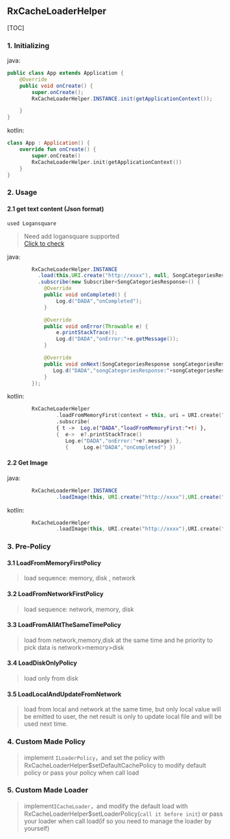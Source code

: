 ## RxCacheLoaderHelper
[TOC]
### 1. Initializing
java:
```java
public class App extends Application {
    @Override
    public void onCreate() {
        super.onCreate();
        RxCacheLoaderHelper.INSTANCE.init(getApplicationContext());

    }
}
```
kotlin:
```kotlin
class App : Application() {
    override fun onCreate() {
        super.onCreate()
        RxCacheLoaderHelper.init(getApplicationContext())
    }
}
```
### 2. Usage
#### 2.1 get text content (Json format)
`used Logansquare`
>Need add logansquare supported<br>
>[Click to check](https://github.com/bluelinelabs/LoganSquare)

java:
```java
        RxCacheLoaderHelper.INSTANCE
          .load(this,URI.create("http://xxxx"), null, SongCategoriesResponse.class,new LoadFromMemoryFirstPolicy())
          .subscribe(new Subscriber<SongCategoriesResponse>() {
            @Override
            public void onCompleted() {
                Log.d("DADA","onCompleted");
            }

            @Override
            public void onError(Throwable e) {
                e.printStackTrace();
                Log.d("DADA","onError:"+e.getMessage());
            }

            @Override
            public void onNext(SongCategoriesResponse songCategoriesResponse) {
               Log.d("DADA","songCategoriesResponse:"+songCategoriesResponse);
            }
        });
```
kotlin:
```kotlin
        RxCacheLoaderHelper
                .loadFromMemoryFirst(context = this, uri = URI.create("http://xxxx"),clazz = SongCategoriesResponse::class.java)
                .subscribe(
                { t ->  Log.e("DADA","loadFromMemoryFirst:"+t) }, 
                {  e->  e?.printStackTrace()
                   Log.e("DADA","onError:"+e?.message) }, 
                   {     Log.e("DADA","onCompleted") })
```
#### 2.2 Get Image
java:
```java
        RxCacheLoaderHelper.INSTANCE
                .loadImage(this, URI.create("http://xxxx"),URI.create("file:///sdcard/xxxxx"), imageView,R.drawable.defualt_icon);
```
kotlin:
```kotlin
        RxCacheLoaderHelper
                .loadImage(this, URI.create("http://xxxx"),URI.create("assets:///xxxx"), imageView,R.drawable.defualt_icon)
```
### 3. Pre-Policy
#### 3.1 LoadFromMemoryFirstPolicy
> load sequence: memory, disk , network

#### 3.2 LoadFromNetworkFirstPolicy
> load sequence: network, memory, disk

#### 3.3 LoadFromAllAtTheSameTimePolicy
> load from network,memory,disk at the same time and he priority to pick data is network>memory>disk

#### 3.4 LoadDiskOnlyPolicy
> load only from disk

#### 3.5 LoadLocalAndUpdateFromNetwork
> load from local and network at the same time, but only local value will be emitted to user, the net result is only to update local file and will be used next time.

### 4. Custom Made Policy
> implement `ILoaderPolicy`，and set the policy with RxCacheLoaderHelper$setDefaultCachePolicy to modify default policy or pass your policy when call load

### 5. Custom Made Loader
> implement`ICacheLoader`，and modify the default load with RxCacheLoaderHelper$setLoaderPolicy(`call it before init`) or pass your loader when call load(if so you need to manage the loader by yourself)